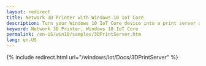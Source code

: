 ```yaml
---
layout: redirect
title: Network 3D Printer with Windows 10 IoT Core
description: Turn your Windows 10 IoT Core device into a print server and connect your 3D Printer to it. You will be able to access your printer wirelessly from other devices.
keyword: Network 3D Printer, Windows 10 IoT Core
permalink: /en-US/win10/samples/3DPrintServer.htm
lang: en-US
---
```


{% include redirect.html url="/windows/iot/Docs/3DPrintServer" %}
